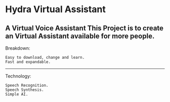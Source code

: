 # Hydra Virtual Assistant 
 A Virtual Voice Assistant
  This Project is to create an Virtual Assistant available for more people.
--------------------------------------------------------------------------
Breakdown:

    Easy to download, change and learn.
    Fast and expandable.
---------------------------------------------------------------------------
Technology:

    Speech Recognition.
    Speech Synthesis.
    Simple AI.

